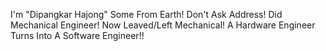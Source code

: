 
I'm "Dipangkar Hajong"
Some From Earth! Don't Ask Address!
Did Mechanical Engineer! Now Leaved/Left Mechanical!
A Hardware Engineer Turns Into A Software Engineer!!
